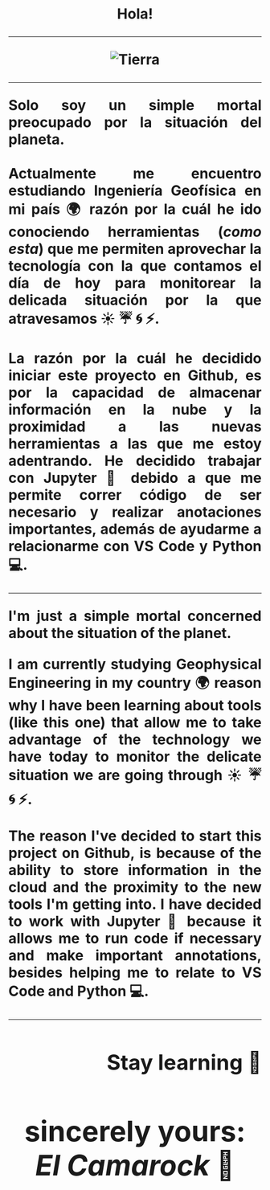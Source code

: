<div align="center"><b><h1>Hola!</h></b>
  
---

![Tierra](https://user-images.githubusercontent.com/87871521/133342938-77d20d31-a446-45fe-8a02-d64ec6c9d8b1.gif)

---

<div align="justify"> Solo soy un simple mortal preocupado por la situación del planeta.<br><br>Actualmente me encuentro estudiando Ingeniería Geofísica en mi país 🌍 razón por la cuál he ido conociendo herramientas (<i>como esta</i>) que me permiten aprovechar la tecnología con la que contamos el día de hoy para monitorear la delicada situación por la que atravesamos ☀️ ☔ 🌀 ⚡.<br><br>La razón por la cuál he decidido iniciar este proyecto en Github, es por la capacidad de almacenar información en la nube y la proximidad a las nuevas herramientas a las que me estoy adentrando. He decidido trabajar con Jupyter 🐍 debido a que me permite correr código de ser necesario y realizar anotaciones importantes, además de ayudarme a relacionarme con VS Code y Python 💻.

---

I'm just a simple mortal concerned about the situation of the planet.

I am currently studying Geophysical Engineering in my country 🌍 reason why I have been learning about tools (like this one) that allow me to take advantage of the technology we have today to monitor the delicate situation we are going through ☀️ ☔ 🌀 ⚡.

The reason I've decided to start this project on Github, is because of the ability to store information in the cloud and the proximity to the new tools I'm getting into. I have decided to work with Jupyter 🐍 because it allows me to run code if necessary and make important annotations, besides helping me to relate to VS Code and Python 💻.

---
</div>

<div dir="rtl" align="right"> <h2>  📘 Stay learning </div>

<div align="center"> <h1> sincerely yours:<br><i>El Camarock </i>🐑</div>
